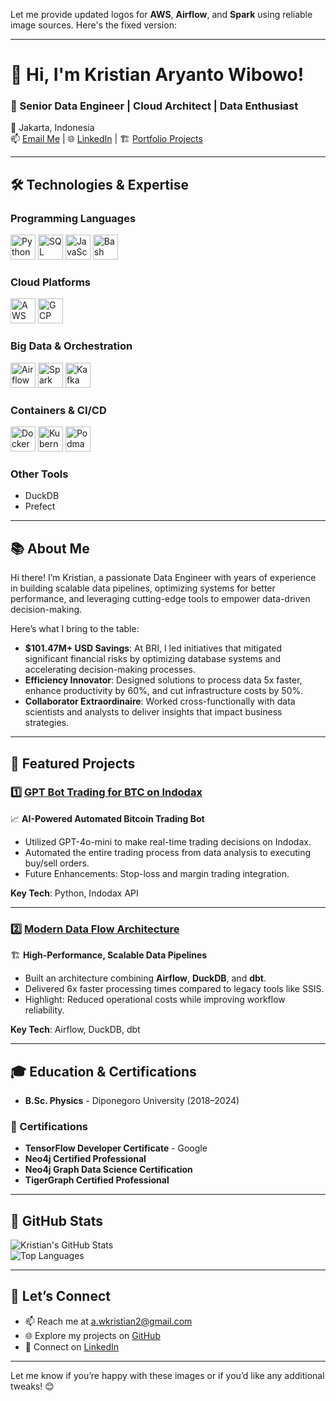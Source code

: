 Let me provide updated logos for **AWS**, **Airflow**, and **Spark** using reliable image sources. Here's the fixed version:

---

# 👋 Hi, I'm Kristian Aryanto Wibowo!

### 🚀 Senior Data Engineer | Cloud Architect | Data Enthusiast  
📍 Jakarta, Indonesia  
📫 [Email Me](mailto:a.wkristian2@gmail.com) | 🌐 [LinkedIn](https://linkedin.com/in/kristian-aryanto-wibowo) | 🏗 [Portfolio Projects](https://github.com/kristianaryanto)

---

## 🛠️ Technologies & Expertise  

### Programming Languages  
<img src="https://cdn.jsdelivr.net/gh/devicons/devicon/icons/python/python-original.svg" height="40" alt="Python" />  
<img src="https://cdn.jsdelivr.net/gh/devicons/devicon/icons/postgresql/postgresql-original.svg" height="40" alt="SQL" />  
<img src="https://cdn.jsdelivr.net/gh/devicons/devicon/icons/javascript/javascript-original.svg" height="40" alt="JavaScript" />  
<img src="https://cdn.jsdelivr.net/gh/devicons/devicon/icons/bash/bash-original.svg" height="40" alt="Bash" />

### Cloud Platforms  
<img src="https://a0.awsstatic.com/libra-css/images/logos/aws_logo_smile_1200x630.png" height="40" alt="AWS" />  
<img src="https://upload.wikimedia.org/wikipedia/commons/9/9a/Google_Cloud_Logo.svg" height="40" alt="GCP" />

### Big Data & Orchestration  
<img src="https://upload.wikimedia.org/wikipedia/commons/d/de/AirflowLogo.png" height="40" alt="Airflow" />  
<img src="https://upload.wikimedia.org/wikipedia/commons/f/f3/Apache_Spark_logo.svg" height="40" alt="Spark" />  
<img src="https://cdn.jsdelivr.net/gh/devicons/devicon/icons/apachekafka/apachekafka-original.svg" height="40" alt="Kafka" />

### Containers & CI/CD  
<img src="https://cdn.jsdelivr.net/gh/devicons/devicon/icons/docker/docker-original.svg" height="40" alt="Docker" />  
<img src="https://cdn.jsdelivr.net/gh/devicons/devicon/icons/kubernetes/kubernetes-plain.svg" height="40" alt="Kubernetes" />  
<img src="https://upload.wikimedia.org/wikipedia/commons/thumb/4/4b/Podman_logo.svg/512px-Podman_logo.svg.png" height="40" alt="Podman" />

### Other Tools  
- DuckDB  
- Prefect  

---

## 📚 About Me  

Hi there! I’m Kristian, a passionate Data Engineer with years of experience in building scalable data pipelines, optimizing systems for better performance, and leveraging cutting-edge tools to empower data-driven decision-making.

Here’s what I bring to the table:
- **$101.47M+ USD Savings**: At BRI, I led initiatives that mitigated significant financial risks by optimizing database systems and accelerating decision-making processes.  
- **Efficiency Innovator**: Designed solutions to process data 5x faster, enhance productivity by 60%, and cut infrastructure costs by 50%.  
- **Collaborator Extraordinaire**: Worked cross-functionally with data scientists and analysts to deliver insights that impact business strategies.

---

## 🌟 Featured Projects  

### 1️⃣ [**GPT Bot Trading for BTC on Indodax**](https://github.com/yourusername/GPT_BOT_TRADING_BTC_INDODAX)  
📈 **AI-Powered Automated Bitcoin Trading Bot**  
- Utilized GPT-4o-mini to make real-time trading decisions on Indodax.  
- Automated the entire trading process from data analysis to executing buy/sell orders.  
- Future Enhancements: Stop-loss and margin trading integration.  

**Key Tech**: Python, Indodax API  

---

### 2️⃣ [**Modern Data Flow Architecture**](https://github.com/yourusername/modern-data-flow)  
🏗 **High-Performance, Scalable Data Pipelines**  
- Built an architecture combining **Airflow**, **DuckDB**, and **dbt**.  
- Delivered 6x faster processing times compared to legacy tools like SSIS.  
- Highlight: Reduced operational costs while improving workflow reliability.  

**Key Tech**: Airflow, DuckDB, dbt  

---

## 🎓 Education & Certifications  

- **B.Sc. Physics** - Diponegoro University (2018–2024)  

### 📜 Certifications  
- **TensorFlow Developer Certificate** - Google  
- **Neo4j Certified Professional**  
- **Neo4j Graph Data Science Certification**  
- **TigerGraph Certified Professional**

---

## 🚀 GitHub Stats  

![Kristian's GitHub Stats](https://github-readme-stats.vercel.app/api?username=kristianaryanto&show_icons=true&theme=radical)  
![Top Languages](https://github-readme-stats.vercel.app/api/top-langs/?username=kristianaryanto&layout=compact&theme=radical)

---

## 💬 Let’s Connect  

- 📫 Reach me at [a.wkristian2@gmail.com](mailto:a.wkristian2@gmail.com)  
- 🌐 Explore my projects on [GitHub](https://github.com/kristianaryanto)  
- 💼 Connect on [LinkedIn](https://linkedin.com/in/kristian-aryanto-wibowo)  

---

Let me know if you’re happy with these images or if you’d like any additional tweaks! 😊
